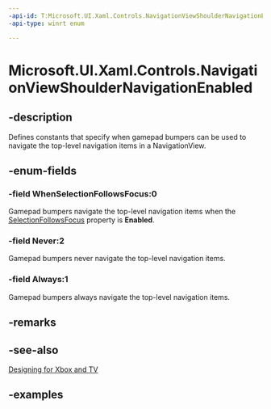 ```yaml
---
-api-id: T:Microsoft.UI.Xaml.Controls.NavigationViewShoulderNavigationEnabled
-api-type: winrt enum

---
```

<!-- Enumeration syntax.
public enum NavigationViewShoulderNavigationEnabled : int 
-->

# Microsoft.UI.Xaml.Controls.NavigationViewShoulderNavigationEnabled



## -description

Defines constants that specify when gamepad bumpers can be used to navigate the top-level navigation items in a NavigationView.



## -enum-fields



### -field WhenSelectionFollowsFocus:0

Gamepad bumpers navigate the top-level navigation items when the [SelectionFollowsFocus](/uwp/api/windows.ui.xaml.controls.navigationview.selectionfollowfocus) property is **Enabled**.



### -field Never:2

Gamepad bumpers never navigate the top-level navigation items.



### -field Always:1

Gamepad bumpers always navigate the top-level navigation items.



## -remarks



## -see-also

[Designing for Xbox and TV](/windows/uwp/design/devices/designing-for-tv#hardware-buttons)



## -examples



